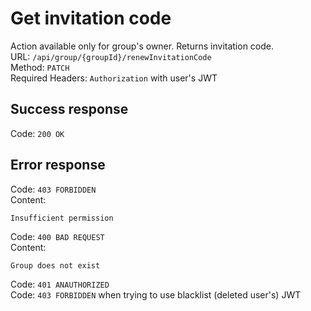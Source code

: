 # Get invitation code
Action available only for group's owner. Returns invitation code.  
URL: `/api/group/{groupId}/renewInvitationCode`  
Method: `PATCH`  
Required Headers: `Authorization` with user's JWT  

## Success response
Code: `200 OK`  

## Error response
Code: `403 FORBIDDEN`  
Content:  
```
Insufficient permission
```
Code: `400 BAD REQUEST`  
Content:  
```
Group does not exist
```
Code: `401 ANAUTHORIZED`   
Code: `403 FORBIDDEN` when trying to use blacklist (deleted user's) JWT   

